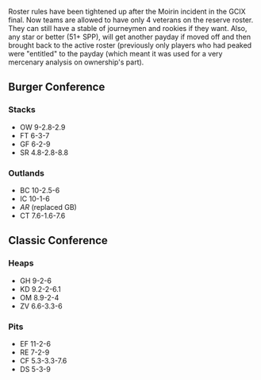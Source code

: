 Roster rules have been tightened up after the Moirin incident in the GCIX final. Now teams are allowed to have only 4 veterans on the reserve roster. They can still have a stable of journeymen and rookies if they want. Also, any star or better (51+ SPP), will get another payday if moved off and then brought back to the active roster (previously only players who had peaked were "entitled" to the payday (which meant it was used for a very mercenary analysis on ownership's part).

## Burger Conference

### Stacks

* OW 9-2.8-2.9
* FT 6-3-7
* GF 6-2-9
* SR 4.8-2.8-8.8

### Outlands

* BC 10-2.5-6
* IC 10-1-6
* *AR* (replaced GB)
* CT 7.6-1.6-7.6

## Classic Conference

### Heaps

* GH 9-2-6
* KD 9.2-2-6.1
* OM 8.9-2-4
* ZV 6.6-3.3-6

### Pits

* EF 11-2-6
* RE 7-2-9
* CF 5.3-3.3-7.6
* DS 5-3-9


